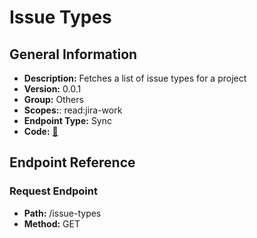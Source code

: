 # Issue Types

## General Information

- **Description:** Fetches a list of issue types for a project
- **Version:** 0.0.1
- **Group:** Others
- **Scopes:**: read:jira-work
- **Endpoint Type:** Sync
- **Code:** [🔗](https://github.com/NangoHQ/integration-templates/tree/main/integrations/jira/syncs/issue-types.ts)

## Endpoint Reference

### Request Endpoint

- **Path:** /issue-types
- **Method:** GET
